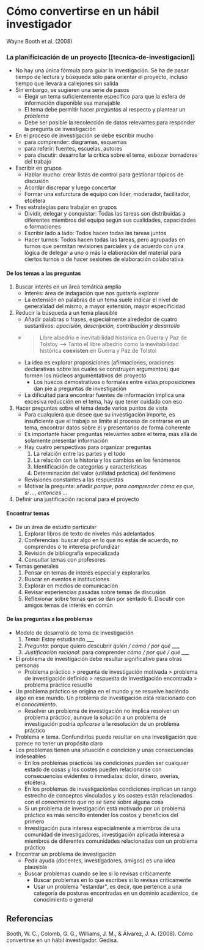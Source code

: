 # Cómo convertirse en un hábil investigador
Wayne Booth et al. (2008)

 ### La planificicación de un proyecto [[tecnica-de-investigacion]]
 
- No hay una única fórmula para guiar la investigación. Se ha de pasar tiempo de lectura y búsqueda sólo para orientar el proyecto, incluso tiempo que llevará a callejones sin salida
- Sin embargo, se sugieren una serie de pasos 
    - Elegir un tema suficientemente específico para que la esfera de información disponible sea manejable
    - El tema debe permitir hacer *preguntas* al respecto y plantear un *problema*
    -  Debe ser posible la recolección de datos relevantes para responder la pregunta de investigación
-  En el proceso de investigación se debe escribir mucho
    -  para comprender: diagramas, esquemas
    -  para referir: fuentes, escuelas, autores
    -  para discutir: desarrollar la crítica sobre el tema, esbozar borradores del trabajo
-  Escribir en grupos
    -  Hablar mucho: crear listas de control para gestionar tópicos de discusión
    -  Acordar discrepar y luego concertar
    -  Formar una esturctura de equipo con líder, moderador, facilitador, etcétera
-  Tres estrategias para trabajar en grupos
    -  Dividir, delegar y conquistar: Todas las tareas son distribuidas a diferentes miembros del equipo según sus cualidades, capacidades o formaciones
    -  Escribir lado a lado: Todos hacen todas las tareas juntos
    -  Hacer turnos: Todos hacen todas las tareas, pero agrupadas en turnos que permitan revisiones parciales y de acuerdo con una lógica de delegar a uno o más la elaboración del material para ciertos turnos o de hacer sesiones de elaboración colaborativa
#### De los temas a las preguntas
1.  Buscar interés en un área temática amplia
    - Interés: área de indagación que nos gustaría explorar
    - La extensión en palabras de un tema suele indicar el nivel de generalidad del mismo, a mayor extensión, mayor especificidad
2.  Reducir la búsqueda a un tema plausible
    - Añadir palabras o frases, especialmente alrededor de cuatro sustantivos: *opocisión, descripción, contribución y desarrollo*
    - > Libre albedrío e inevitabilidad histórica en Guerra y Paz de Tolstoy --> Tanto el libre albedrío como la inevitabilidad histórica **coexisten** en Guerra y Paz de Tolstoi
    - La idea es explorar proposiciones (afirmaciones, oraciones declarativas sobre las cuales se construyen argumentos) que formen los núcleos argumentativos del proyecto
        - Los huecos demostrativos o formales entre estas proposiciones dan pie a preguntas de investigación
    - La dificultad para encontrar fuentes de información implica una excesiva reducción en el tema, hay que tener cuidado con eso
3.  Hacer preguntas sobre el tema desde varios puntos de vista
    - Para cualquiera que desee que su investigación importe, es insuficiente que el trabajo se limite al proceso de centrarse en un tema, encontrar datos sobre él y presentarlos de forma coherente
    - Es importante hacer preguntas relevantes sobre el tema, más allá de solamente presentar información
    - Hay cuatro perspectivas para organizar preguntas
        1. La relación entre las partes y el todo
        2. La relación con la historia y los cambios en los fenómenos
        3. Identificación de categorías y características
        4. Determinación del valor (utilidad práctica) del fenómeno
    - Revisiones constantes a las respuestas
    - Motivar la pregunta: añadir *porque*, *para comprender cómo es que*, *si ..., entonces ...*
4.  Definir una justificación racional para el proyecto

#### Encontrar temas
-  De un área de estudio particular
    1. Explorar libros de texto de niveles más adelantados
    2. Conferencias: buscar algo en lo que no estás de acuerdo, no comprendes o te interesa profundizar 
    3. Revisión de bibliografía especializada
    4. Consultar temas con profesores
- Temas generales
    1. Pensar en temas de interés especial y explorarlos
    2. Buscar en eventos e instituciones
    3. Explorar en medios de comunicación
    4. Revisar experiencias pasadas sobre temas de discusión
    5. Reflexionar sobre temas que se dan por sentado
		6. Discutir con amigos temas de interés en común

#### De las preguntas a los problemas

- Modelo de desarrollo de tema de investigación
    1. *Tema*: Estoy estudiando ___
    2. *Pregunta*: porque quiero descubrir *quién / cómo / por qué* ___
    3. *Justificación racional*: para comprender *cómo / por qué / qué* ___
- El problema de investigación debe resultar significativo para otras personas
    - Problema práctico > pregunta de investigación motivada > problema de investigación definido > respuesta de investigación encontrada > problema práctico resuelto
- Un problema práctico se origina en el mundo y se resuelve haciéndo algo en ese mundo. Un problema de investigación está relacionado con el *conocimiento*.
    - Resolver un problema de investigación no implica resolver un problema práctico, aunque la solución a un problema de investigación podría *aplicarse* a la resolución de un problema práctico
- Problema ≠ tema. Confundirlos puede resultar en una investigación que parece no tener un propósito claro
- Los problemas tienen una situación o condición y unas consecuencias indeseables
    - En los problemas prácticos las condiciones pueden ser cualquier estado de cosas y los costes pueden relacionarse con consecuencias evidentes o inmediatas: dolor, dinero, averías, etcétera.
    - En los problemas de investigaciónlas condiciones implican un rango estrecho de conceptos vinculados y los costes están relacionados con el *conocimiento que no se tiene* sobre alguna cosa
    - Si un problema de investigación está motivado por un problema práctico es más sencillo entender los costos y beneficios del primero
    - Investigación pura interesa especialmente a miembros de una comunidad de investigadores, investigación aplicada interesa a miembros de diferentes comunidades relacionadas con un problema práctico
- Encontrar un problema de investigación
    - Pedir ayuda (docentes, investigadores, amigos) es una idea plausible
    - Buscar problemas cuando se lee si lo revisas críticamente
		- Buscar problemas en lo que escribes si lo revisas críticamente
		- Usar un problema "estandar", es decir, que pertence a una categoría de posturas encontradas en un dominio académico, de conocimiento o general

## Referencias

Booth, W. C., Colomb, G. G., Williams, J. M., & Álvarez, J. A. (2008). Cómo convertirse en un hábil investigador. Gedisa.
